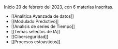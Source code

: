 Inicio 20 de febrero del 2023, con 6 materias inscritas.

- [[Analitica Avanzada de datos]]
- [[Modulado Predictivo]]
- [[Analisis de series de Tiempo]]
- [[Temas selectos de IA]]
- [[Ciberseguridad]]
- [[Procesos estoasticos]]
